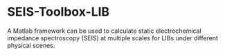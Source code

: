 # SEIS-Toolbox-LIB
A Matlab framework can be used to calculate static electrochemical impedance spectroscopy (SEIS) at multiple scales for LIBs under different physical scenes.
